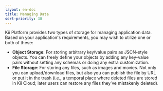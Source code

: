 ```yaml
---
layout: en-doc
title: Managing Data
sort-priority: 30
---
```

Kii Platform provides two types of storage for managing application data. Based on your application's requirements, you may wish to utilize one or both of these:

* **Object Storage**: For storing arbitrary key/value pairs as JSON-style objects. You can freely define your objects by adding any key-value pairs without setting any schemas or doing any extra customization.
* **File Storage**: For storing any files, such as images and movies. Not only you can upload/download files, but also you can publish the file by URL or put it in the trash (i.e., a temporal place where deleted files are stored in Kii Cloud; later users can restore any files they've mistakenly deleted).

